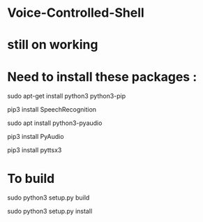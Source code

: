 # Voice-Controlled-Shell
# still on working
# Need to install these packages :

  sudo apt-get install python3 python3-pip 
  
  pip3 install SpeechRecognition
  
  sudo apt install python3-pyaudio
  
  pip3 install PyAudio
  
  pip3 install pyttsx3
  
# To build
  sudo python3 setup.py build 
  
  sudo python3 setup.py install
  
  
